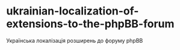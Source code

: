 # ukrainian-localization-of-extensions-to-the-phpBB-forum
Українська локалізація розширень до форуму phpBB
